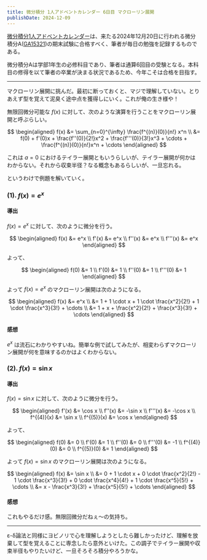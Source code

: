 ```yaml
---
title: 微分積分 1人アドベントカレンダー 6日目 マクローリン展開
publishDate: 2024-12-09
---
```


[微分積分1人アドベントカレンダー](https://adventar.org/calendars/9959)は、来たる2024年12月20日に行われる微分積分A([GA15321](https://kdb.tsukuba.ac.jp/syllabi/2024/GA15321/jpn))の期末試験に合格すべく、筆者が毎日の勉強を記録するものである。

微分積分Aは学部1年生の必修科目であり、筆者は通算6回目の受験となる。本科目の修得を以て筆者の卒業が決まる状況であるため、今年こそは合格を目指す。

---

マクローリン展開に挑んだ。最初に断っておくと、マジで理解していない。とりあえず型を覚えて泥臭く途中点を獲得しにいく。これが俺の生き様や！

無限回微分可能な $f(x)$ に対して、次のような演算を行うことをマクローリン展開と呼ぶらしい。

$$
\begin{aligned}
f(x) &= \sum_{n=0}^{\infty} \frac{f^{(n)}(0)}{n!} x^n \\
&= f(0) + f'(0)x + \frac{f''(0)}{2!}x^2 + \frac{f'''(0)}{3!}x^3 + \cdots + \frac{f^{(n)}(0)}{n!}x^n + \cdots
\end{aligned}
$$

これは $a = 0$ におけるテイラー展開ともいうらしいが、テイラー展開が何かはわからない。それから収束半径？なる概念もあるらしいが、一旦忘れる。

というわけで例題を解いていく。

### (1). $f(x) = e^x$

#### 導出

$f(x) = e^x$ に対して、次のように微分を行う。

$$
\begin{aligned}
f(x) &= e^x \\
f'(x) &= e^x \\
f''(x) &= e^x \\
f'''(x) &= e^x
\end{aligned}
$$

よって、

$$
\begin{aligned}
f(0) &= 1 \\
f'(0) &= 1 \\
f''(0) &= 1 \\
f'''(0) &= 1
\end{aligned}
$$

よって $f(x) = e^x$ のマクローリン展開は次のようになる。

$$
\begin{aligned}
f(x) &= e^x \\
&= 1 + 1 \cdot x + 1 \cdot \frac{x^2}{2!} + 1 \cdot \frac{x^3}{3!} + \cdots \\
&= 1 + x + \frac{x^2}{2!} + \frac{x^3}{3!} + \cdots
\end{aligned}
$$

#### 感想

$e^x$ は流石にわかりやすいね。簡単な例で試してみたが、相変わらずマクローリン展開が何を意味するのかはよくわからない。

### (2). $f(x) = \sin x$

#### 導出

$f(x) = \sin x$ に対して、次のように微分を行う。

$$
\begin{aligned}
f'(x) &= \cos x \\
f''(x) &= -\sin x \\
f'''(x) &= -\cos x \\
f^{(4)}(x) &= \sin x \\
f^{(5)}(x) &= \cos x
\end{aligned}
$$

よって、

$$
\begin{aligned}
f(0) &= 0 \\
f'(0) &= 1 \\
f''(0) &= 0 \\
f'''(0) &= -1 \\
f^{(4)}(0) &= 0 \\
f^{(5)}(0) &= 1
\end{aligned}
$$

よって $f(x) = \sin x$ のマクローリン展開は次のようになる。

$$
\begin{aligned}
f(x) &= \sin x \\
&= 0 + 1 \cdot x + 0 \cdot \frac{x^2}{2!} - 1 \cdot \frac{x^3}{3!} + 0 \cdot \frac{x^4}{4!} + 1 \cdot \frac{x^5}{5!} + \cdots \\
&= x - \frac{x^3}{3!} + \frac{x^5}{5!} + \cdots
\end{aligned}
$$

#### 感想

これもやるだけ感。無限回微分だねぇ〜の気持ち。

---

ε-δ論法と同様にヨビノリで心を理解しようとしたら難しかったけど、理解を放棄して型を覚えることに専念したら意外といけた。この調子でテイラー展開や収束半径もやりたいけど、一旦そろそろ積分やろうかな。
